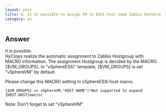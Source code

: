 ```yaml
---
layout: post
title: Q. Is it possible to assign VM to ESXi host name Zabbix HostGroup?
category: en 
---
```


## Answer

It is possible.  
HyClops realize the automatic assignment to Zabbix Hostgroup with MACRO information.
The assignment Hostgroup is decided by the MACRO {$VM_GROUPS}.
In "vSphereESXi" template, {$VM_GROUPS} is set "vSphereVM" by default.

Please change this MACRO setting in vSphereESXi host macro.

    {$VM_GROUPS} => vSphereVM,"HOST NAME"(*Not supported to expand {HOST.HOST}macro)

Note: Don't forget to set "vSphereVM"
